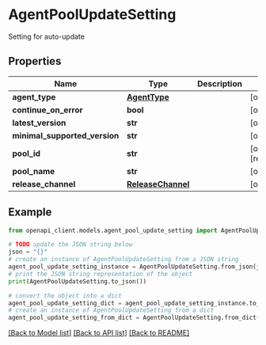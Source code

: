 # AgentPoolUpdateSetting

Setting for auto-update

## Properties

Name | Type | Description | Notes
------------ | ------------- | ------------- | -------------
**agent_type** | [**AgentType**](AgentType.md) |  | [optional] 
**continue_on_error** | **bool** |  | [optional] 
**latest_version** | **str** |  | [optional] 
**minimal_supported_version** | **str** |  | [optional] 
**pool_id** | **str** |  | [optional] [readonly] 
**pool_name** | **str** |  | [optional] 
**release_channel** | [**ReleaseChannel**](ReleaseChannel.md) |  | [optional] 

## Example

```python
from openapi_client.models.agent_pool_update_setting import AgentPoolUpdateSetting

# TODO update the JSON string below
json = "{}"
# create an instance of AgentPoolUpdateSetting from a JSON string
agent_pool_update_setting_instance = AgentPoolUpdateSetting.from_json(json)
# print the JSON string representation of the object
print(AgentPoolUpdateSetting.to_json())

# convert the object into a dict
agent_pool_update_setting_dict = agent_pool_update_setting_instance.to_dict()
# create an instance of AgentPoolUpdateSetting from a dict
agent_pool_update_setting_from_dict = AgentPoolUpdateSetting.from_dict(agent_pool_update_setting_dict)
```
[[Back to Model list]](../README.md#documentation-for-models) [[Back to API list]](../README.md#documentation-for-api-endpoints) [[Back to README]](../README.md)


